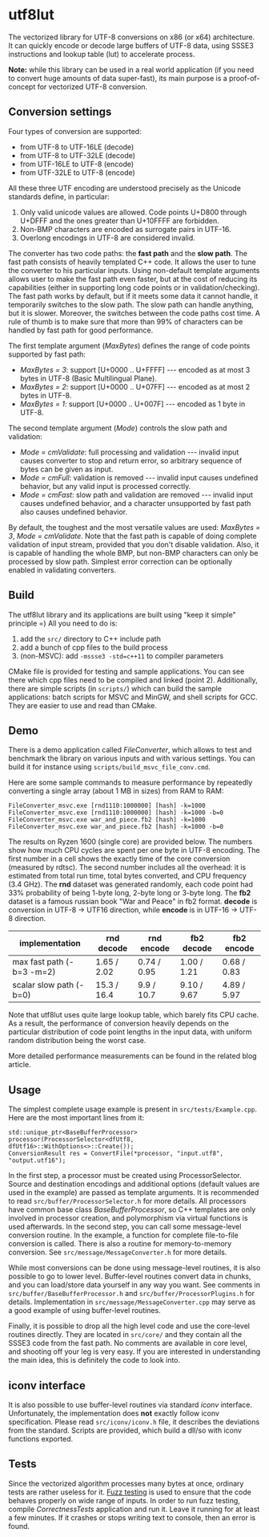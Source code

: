 # **utf8lut**

The vectorized library for UTF-8 conversions on x86 (or x64) architecture.
It can quickly encode or decode large buffers of UTF-8 data, using SSSE3 instructions and lookup table (lut) to accelerate process.

**Note:** while this library can be used in a real world application (if you need to convert huge amounts of data super-fast), its main purpose is a proof-of-concept for vectorized UTF-8 conversion.

## Conversion settings

Four types of conversion are supported:

* from UTF-8 to UTF-16LE (decode)
* from UTF-8 to UTF-32LE (decode)
* from UTF-16LE to UTF-8 (encode)
* from UTF-32LE to UTF-8 (encode)

All these three UTF encoding are understood precisely as the Unicode standards define, in particular:

1. Only valid unicode values are allowed. Code points U+D800 through U+DFFF and the ones greater than U+10FFFF are forbidden.
2. Non-BMP characters are encoded as surrogate pairs in UTF-16.
3. Overlong encodings in UTF-8 are considered invalid.

The converter has two code paths: the **fast path** and the **slow path**.
The fast path consists of heavily templated C++ code. It allows the user to tune the converter to his particular inputs. Using non-default template arguments allows user to make the fast path even faster, but at the cost of reducing its capabilities (either in supporting long code points or in validation/checking).
The fast path works by default, but if it meets some data it cannot handle, it temporarily switches to the slow path. The slow path can handle anything, but it is slower. Moreover, the switches between the code paths cost time. A rule of thumb is to make sure that more than 99% of characters can be handled by fast path for good performance.

The first template argument (*MaxBytes*) defines the range of code points supported by fast path:

* *MaxBytes = 3*:  support [U+0000 .. U+FFFF] --- encoded as at most 3 bytes in UTF-8  (Basic Multilingual Plane).
* *MaxBytes = 2*:  support [U+0000 .. U+07FF] --- encoded as at most 2 bytes in UTF-8.
* *MaxBytes = 1*:  support [U+0000 .. U+007F] --- encoded as 1 byte in UTF-8.

The second template argument (*Mode*) controls the slow path and validation:

* *Mode = cmValidate*: full processing and validation --- invalid input causes converter to stop and return error, so arbitrary sequence of bytes can be given as input.
* *Mode = cmFull*: validation is removed --- invalid input causes undefined behavior, but any valid input is processed correctly.
* *Mode = cmFast*: slow path and validation are removed --- invalid input causes undefined behavior, and a character unsupported by fast path also causes undefined behavior.

By default, the toughest and the most versatile values are used: *MaxBytes = 3*, *Mode = cmValidate*.
Note that the fast path is capable of doing complete validation of input stream, provided that you don't disable validation. Also, it is capable of handling the whole BMP, but non-BMP characters can only be processed by slow path.
Simplest error correction can be optionally enabled in validating converters.

## Build

The utf8lut library and its applications are built using "keep it simple" principle =)
All you need to do is:

1. add the `src/` directory to C++ include path
2. add a bunch of cpp files to the build process
3. (non-MSVC): add `-mssse3 -std=c++11` to compiler parameters

CMake file is provided for testing and sample applications. You can see there which cpp files need to be compiled and linked (point 2).
Additionally, there are simple scripts (in `scripts/`) which can build the sample applications: batch scripts for MSVC and MinGW, and shell scripts for GCC. They are easier to use and read than CMake.

## Demo

There is a demo application called *FileConverter*, which allows to test and benchmark the library on various inputs and with various settings.
You can build it for instance using `scripts/build_msvc_file_conv.cmd`.

Here are some sample commands to measure performance by repeatedly converting a single array (about 1 MB in sizes) from RAM to RAM:

    FileConverter_msvc.exe [rnd1110:1000000] [hash] -k=1000
    FileConverter_msvc.exe [rnd1110:1000000] [hash] -k=1000 -b=0
    FileConverter_msvc.exe war_and_piece.fb2 [hash] -k=1000
    FileConverter_msvc.exe war_and_piece.fb2 [hash] -k=1000 -b=0

The results on Ryzen 1600 (single core) are provided below.
The numbers show how much CPU cycles are spent per one byte in UTF-8 encoding. The first number in a cell shows the exactly time of the core conversion (measured by rdtsc). The second number includes all the overhead: it is estimated from total run time, total bytes converted, and CPU frequency (3.4 GHz).
The **rnd** dataset was generated randomly, each code point had 33% probability of being 1-byte long, 2-byte long or 3-byte long. The **fb2** dataset is a famous russian book "War and Peace" in fb2 format. **decode** is conversion in UTF-8 -> UTF16 direction, while **encode** is in UTF-16 -> UTF-8 direction.

| implementation            | rnd decode   | rnd encode  | fb2 decode  | fb2 encode  |
| ------------------------- | ------------ | ----------- | ----------- | ----------- |
| max fast path (-b=3 -m=2) | 1.65 / 2.02  | 0.74 / 0.95 | 1.00 / 1.21 | 0.68 / 0.83 |
| scalar slow path (-b=0)   | 15.3 / 16.4  | 9.9 / 10.7  | 9.10 / 9.67 | 4.89 / 5.97 |

Note that utf8lut uses quite large lookup table, which barely fits CPU cache. As a result, the performance of conversion heavily depends on the particular distribution of code point lengths in the input data, with uniform random distribution being the worst case. 

More detailed performance measurements can be found in the related blog article.

## Usage

The simplest complete usage example is present in `src/tests/Example.cpp`. Here are the most important lines from it:

    std::unique_ptr<BaseBufferProcessor> processor(ProcessorSelector<dfUtf8, dfUtf16>::WithOptions<>::Create());
    ConversionResult res = ConvertFile(*processor, "input.utf8", "output.utf16");

In the first step, a processor must be created using ProcessorSelector. Source and destination encodings and additional options (default values are used in the example) are passed as template arguments. It is recommended to read `src/buffer/ProcessorSelector.h` for more details. All processors have common base class *BaseBufferProcessor*, so C++ templates are only involved in processor creation, and polymorphism via virtual functions is used afterwards.
In the second step, you can call some message-level conversion routine. In the example, a function for complete file-to-file conversion is called. There is also a routine for memory-to-memory conversion. See `src/message/MessageConverter.h` for more details.

While most conversions can be done using message-level routines, it is also possible to go to lower level. Buffer-level routines convert data in chunks, and you can load/store data yourself in any way you want. See comments in `src/buffer/BaseBufferProcessor.h` and `src/buffer/ProcessorPlugins.h` for details. Implementation in `src/message/MessageConverter.cpp` may serve as a good example of using buffer-level routines.

Finally, it is possible to drop all the high level code and use the core-level routines directly. They are located in `src/core/` and they contain all the SSSE3 code from the fast path. No comments are available in core level, and shooting off your leg is very easy. If you are interested in understanding the main idea, this is definitely the code to look into.

## iconv interface

It is also possible to use buffer-level routines via standard *iconv* interface.
Unfortunately, the implementation does **not** exactly follow iconv specification. Please read `src/iconv/iconv.h` file, it describes the deviations from the standard.
Scripts are provided, which build a dll/so with iconv functions exported.

## Tests

Since the vectorized algorithm processes many bytes at once, ordinary tests are rather useless for it. [Fuzz testing](https://en.wikipedia.org/wiki/Fuzzing) is used to ensure that the code behaves properly on wide range of inputs.
In order to run fuzz testing, compile *CorrectnessTests* application and run it. Leave it running for at least a few minutes. If it crashes or stops writing text to console, then an error is found.
